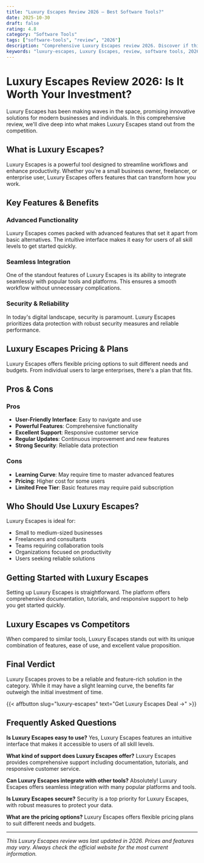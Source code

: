 ```yaml
---
title: "Luxury Escapes Review 2026 – Best Software Tools?"
date: 2025-10-30
draft: false
rating: 4.8
category: "Software Tools"
tags: ["software-tools", "review", "2026"]
description: "Comprehensive Luxury Escapes review 2026. Discover if this  tool is the best choice for your needs."
keywords: "luxury-escapes, Luxury Escapes, review, software tools, 2026, best software tools"
---
```


# Luxury Escapes Review 2026: Is It Worth Your Investment?

Luxury Escapes has been making waves in the  space, promising innovative solutions for modern businesses and individuals. In this comprehensive review, we'll dive deep into what makes Luxury Escapes stand out from the competition.

## What is Luxury Escapes?

Luxury Escapes is a powerful  tool designed to streamline workflows and enhance productivity. Whether you're a small business owner, freelancer, or enterprise user, Luxury Escapes offers features that can transform how you work.

## Key Features & Benefits

### Advanced Functionality
Luxury Escapes comes packed with advanced features that set it apart from basic alternatives. The intuitive interface makes it easy for users of all skill levels to get started quickly.

### Seamless Integration
One of the standout features of Luxury Escapes is its ability to integrate seamlessly with popular tools and platforms. This ensures a smooth workflow without unnecessary complications.

### Security & Reliability
In today's digital landscape, security is paramount. Luxury Escapes prioritizes data protection with robust security measures and reliable performance.

## Luxury Escapes Pricing & Plans

Luxury Escapes offers flexible pricing options to suit different needs and budgets. From individual users to large enterprises, there's a plan that fits.

## Pros & Cons

### Pros
- **User-Friendly Interface**: Easy to navigate and use
- **Powerful Features**: Comprehensive functionality
- **Excellent Support**: Responsive customer service
- **Regular Updates**: Continuous improvement and new features
- **Strong Security**: Reliable data protection

### Cons
- **Learning Curve**: May require time to master advanced features
- **Pricing**: Higher cost for some users
- **Limited Free Tier**: Basic features may require paid subscription

## Who Should Use Luxury Escapes?

Luxury Escapes is ideal for:
- Small to medium-sized businesses
- Freelancers and consultants
- Teams requiring collaboration tools
- Organizations focused on productivity
- Users seeking reliable  solutions

## Getting Started with Luxury Escapes

Setting up Luxury Escapes is straightforward. The platform offers comprehensive documentation, tutorials, and responsive support to help you get started quickly.

## Luxury Escapes vs Competitors

When compared to similar tools, Luxury Escapes stands out with its unique combination of features, ease of use, and excellent value proposition.

## Final Verdict

Luxury Escapes proves to be a reliable and feature-rich solution in the  category. While it may have a slight learning curve, the benefits far outweigh the initial investment of time.

{{< affbutton slug="luxury-escapes" text="Get Luxury Escapes Deal →" >}}

## Frequently Asked Questions

**Is Luxury Escapes easy to use?**
Yes, Luxury Escapes features an intuitive interface that makes it accessible to users of all skill levels.

**What kind of support does Luxury Escapes offer?**
Luxury Escapes provides comprehensive support including documentation, tutorials, and responsive customer service.

**Can Luxury Escapes integrate with other tools?**
Absolutely! Luxury Escapes offers seamless integration with many popular platforms and tools.

**Is Luxury Escapes secure?**
Security is a top priority for Luxury Escapes, with robust measures to protect your data.

**What are the pricing options?**
Luxury Escapes offers flexible pricing plans to suit different needs and budgets.

---

*This Luxury Escapes review was last updated in 2026. Prices and features may vary. Always check the official website for the most current information.*
